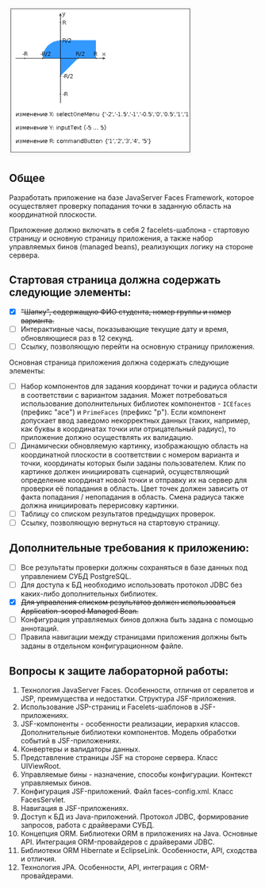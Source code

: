![graph](graph.png)
## Общее
Разработать приложение на базе JavaServer Faces Framework, которое осуществляет проверку попадания точки в заданную область на координатной плоскости.

Приложение должно включать в себя 2 facelets-шаблона - стартовую страницу и основную страницу приложения, а также набор управляемых бинов (managed beans), реализующих логику на стороне сервера.

## Стартовая страница должна содержать следующие элементы:
- [x] ~~"Шапку", содержащую ФИО студента, номер группы и номер варианта.~~
- [ ] Интерактивные часы, показывающие текущие дату и время, обновляющиеся раз в 12 секунд.
- [ ] Ссылку, позволяющую перейти на основную страницу приложения.

 Основная страница приложения должна содержать следующие элементы:
- [ ] Набор компонентов для задания координат точки и радиуса области в соответствии с вариантом задания. Может потребоваться использование дополнительных библиотек компонентов - `ICEfaces` (префикс "ace") и `PrimeFaces` (префикс "p"). Если компонент допускает ввод заведомо некорректных данных (таких, например, как буквы в координатах точки или отрицательный радиус), то приложение должно осуществлять их валидацию.
- [ ] Динамически обновляемую картинку, изображающую область на координатной плоскости в соответствии с номером варианта и точки, координаты которых были заданы пользователем. Клик по картинке должен инициировать сценарий, осуществляющий определение координат новой точки и отправку их на сервер для проверки её попадания в область. Цвет точек должен зависить от факта попадания / непопадания в область. Смена радиуса также должна инициировать перерисовку картинки.
- [ ] Таблицу со списком результатов предыдущих проверок.
- [ ] Ссылку, позволяющую вернуться на стартовую страницу.

## Дополнительные требования к приложению:
- [ ] Все результаты проверки должны сохраняться в базе данных под управлением СУБД PostgreSQL.
- [ ] Для доступа к БД необходимо использовать протокол JDBC без каких-либо дополнительных библиотек.
- [x] ~~Для управления списком результатов должен использоваться Application-scoped Managed Bean.~~
- [ ] Конфигурация управляемых бинов должна быть задана с помощью аннотаций.
- [ ] Правила навигации между страницами приложения должны быть заданы в отдельном конфигурационном файле.
 
## Вопросы к защите лабораторной работы:
1. Технология JavaServer Faces. Особенности, отличия от сервлетов и JSP, преимущества и недостатки. Структура JSF-приложения.
1. Использование JSP-страниц и Facelets-шаблонов в JSF-приложениях.
1. JSF-компоненты - особенности реализации, иерархия классов. Дополнительные библиотеки компонентов. Модель обработки событий в JSF-приложениях.
1. Конвертеры и валидаторы данных.
1. Представление страницы JSF на стороне сервера. Класс UIViewRoot.
1. Управляемые бины - назначение, способы конфигурации. Контекст управляемых бинов.
1. Конфигурация JSF-приложений. Файл faces-config.xml. Класс FacesServlet.
1. Навигация в JSF-приложениях.
1. Доступ к БД из Java-приложений. Протокол JDBC, формирование запросов, работа с драйверами СУБД.
1. Концепция ORM. Библиотеки ORM в приложениях на Java. Основные API. Интеграция ORM-провайдеров с драйверами JDBC.
1. Библиотеки ORM Hibernate и EclipseLink. Особенности, API, сходства и отличия.
1. Технология JPA. Особенности, API, интеграция с ORM-провайдерами.
